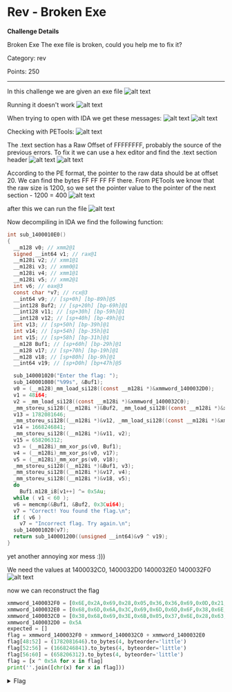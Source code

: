 # Rev - Broken Exe
**Challenge Details**

Broken Exe
The exe file is broken, could you help me to fix it?

Category: rev

Points: 250

---
In this challenge we are given an exe file
![alt text](image.png)

Running it doesn't work
![alt text](image-1.png)

When trying to open with IDA we get these messages:
![alt text](image-2.png)
![alt text](image-3.png)


Checking with PETools:
![alt text](image-4.png)

The .text section has a Raw Offset of FFFFFFFF, probably the source of the previous errors. To fix it we can use a hex editor and find the .text section header
![alt text](image-6.png)
![alt text](image-5.png)

According to the PE format, the pointer to the raw data should be at offset 20. We can find the bytes FF FF FF FF there.
From PETools we know that the raw size is 1200, so we set the pointer value to the pointer of the next section - 1200 = 400
![alt text](image-7.png)

after this we can run the file
![alt text](image-8.png)

Now decompiling in IDA we find the following function:
```c
int sub_1400010E0()
{
  __m128 v0; // xmm2@1
  signed __int64 v1; // rax@1
  __m128i v2; // xmm1@1
  __m128i v3; // xmm0@1
  __m128i v4; // xmm1@1
  __m128i v5; // xmm2@1
  int v6; // eax@3
  const char *v7; // rcx@3
  __int64 v9; // [sp+0h] [bp-89h]@5
  __int128 Buf2; // [sp+20h] [bp-69h]@1
  __int128 v11; // [sp+30h] [bp-59h]@1
  __int128 v12; // [sp+40h] [bp-49h]@1
  int v13; // [sp+50h] [bp-39h]@1
  int v14; // [sp+54h] [bp-35h]@1
  int v15; // [sp+58h] [bp-31h]@1
  __m128 Buf1; // [sp+60h] [bp-29h]@1
  __m128 v17; // [sp+70h] [bp-19h]@1
  __m128 v18; // [sp+80h] [bp-9h]@1
  __int64 v19; // [sp+D0h] [bp+47h]@5

  sub_140001020("Enter the flag: ");
  sub_140001080("%99s", &Buf1);
  v0 = (__m128)_mm_load_si128((const __m128i *)&xmmword_1400032D0);
  v1 = 48i64;
  v2 = _mm_load_si128((const __m128i *)&xmmword_1400032C0);
  _mm_storeu_si128((__m128i *)&Buf2, _mm_load_si128((const __m128i *)&xmmword_1400032F0));
  v13 = 1782081646;
  _mm_storeu_si128((__m128i *)&v12, _mm_load_si128((const __m128i *)&xmmword_1400032E0));
  v14 = 1668246841;
  _mm_storeu_si128((__m128i *)&v11, v2);
  v15 = 658206312;
  v3 = (__m128i)_mm_xor_ps(v0, Buf1);
  v4 = (__m128i)_mm_xor_ps(v0, v17);
  v5 = (__m128i)_mm_xor_ps(v0, v18);
  _mm_storeu_si128((__m128i *)&Buf1, v3);
  _mm_storeu_si128((__m128i *)&v17, v4);
  _mm_storeu_si128((__m128i *)&v18, v5);
  do
    Buf1.m128_i8[v1++] ^= 0x5Au;
  while ( v1 < 60 );
  v6 = memcmp(&Buf1, &Buf2, 0x3Cui64);
  v7 = "Correct! You found the flag.\n";
  if ( v6 )
    v7 = "Incorrect flag. Try again.\n";
  sub_140001020(v7);
  return sub_140001200((unsigned __int64)&v9 ^ v19);
}
```
yet another annoying xor mess :)))

We need the values at 1400032C0, 1400032D0 1400032E0 1400032F0 
![alt text](image-9.png)

now we can reconstruct the flag
```python
xmmword_1400032F0 = [0x6E,0x2A,0x69,0x28,0x05,0x36,0x36,0x69,0x0D,0x21,0x1C,0x0E,0x19,0x0A,0x03,0x1C][::-1]
xmmword_1400032E0 = [0x68,0x6D,0x6A,0x3C,0x69,0x6D,0x6D,0x6F,0x38,0x6E,0x6D,0x3B,0x6C,0x68,0x6A,0x6F][::-1]
xmmword_1400032C0 = [0x38,0x68,0x69,0x3E,0x6B,0x05,0x37,0x6E,0x28,0x63,0x6A,0x28,0x2A,0x05,0x28,0x6B][::-1]
xmmword_1400032D0 = 0x5A
expected = []
flag = xmmword_1400032F0 + xmmword_1400032C0 + xmmword_1400032E0
flag[48:52] = (1782081646).to_bytes(4, byteorder='little')
flag[52:56] = (1668246841).to_bytes(4, byteorder='little')
flag[56:60] = (658206312).to_bytes(4, byteorder='little')
flag = [x ^ 0x5A for x in flag]
print(''.join([chr(x) for x in flag]))
```
<details>
  <summary>Flag</summary>
  FYPCTF{W3ll_r3p41r_pr09r4m_1d32b5026a74b5773f07242b0c75924a}
</details>
